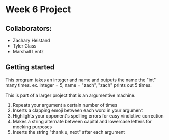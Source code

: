 # Week 6 Project

## Collaborators:

* Zachary Heistand
* Tyler Glass
* Marshall Lentz

## Getting started

This program takes an integer and name and outputs the name the "int" many times.
ex. integer = 5, name = "zach", "zach" prints out 5 times.

This is part of a larger project that is an argumentive machine.

1. Repeats your argument a certain number of times
2. Inserts a clapping emoji between each word in your argument
3. Highlights your opponent's spelling errors for easy vindictive correction
4. Makes a string alternate between capital and lowercase letters for mocking purposes
5. Inserts the string "thank u, next" after each argument
